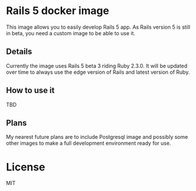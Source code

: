 # Rails 5 docker image

This image allows you to easily develop Rails 5 app.
As Rails version 5 is still in beta, you need a custom image
to be able to use it.


## Details

Currently the image uses Rails 5 beta 3 riding Ruby 2.3.0. It will be
updated over time to always use the edge version of Rails and latest
version of Ruby.


## How to use it

TBD


## Plans

My nearest future plans are to include Postgresql image and possibly
some other images to make a full development environment ready for use.


# License

MIT
